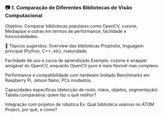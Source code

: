 
### 📷 1. Comparação de Diferentes Bibliotecas de Visão Computacional
Objetivo: Comparar bibliotecas populares como OpenCV, cvzone, Mediapipe e outras em termos de performance, facilidade e funcionalidades.

📌 Tópicos sugeridos:
Overview das bibliotecas
Propósito, linguagem principal (Python, C++, etc), maturidade.

Facilidade de uso e curva de aprendizado
Exemplo: cvzone é wrapper amigável do OpenCV, enquanto OpenCV puro é mais flexível mas complexo.

Performance e compatibilidade com hardware limitado
Benchmarks em Raspberry Pi, Jetson Nano, PCs modestos.

Capacidades específicas (detecção de rosto, mãos, objetos, segmentação)
Tabela comparativa: quem faz o quê melhor?

Integração com projetos de robótica
Ex: Qual biblioteca usamos no ATOM Project, por quê, e como?
